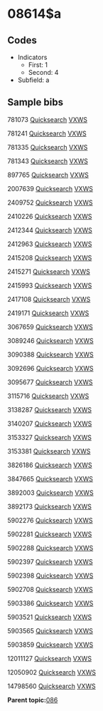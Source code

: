 # 08614$a

## Codes

-   Indicators
    -   First: 1
    -   Second: 4
-   Subfield: a

## Sample bibs

781073 [Quicksearch](https://search.library.yale.edu/catalog/781073) [VXWS](http://prodorbis.library.yale.edu:7014/vxws/GetHoldingsService?bibId=781073)

781241 [Quicksearch](https://search.library.yale.edu/catalog/781241) [VXWS](http://prodorbis.library.yale.edu:7014/vxws/GetHoldingsService?bibId=781241)

781335 [Quicksearch](https://search.library.yale.edu/catalog/781335) [VXWS](http://prodorbis.library.yale.edu:7014/vxws/GetHoldingsService?bibId=781335)

781343 [Quicksearch](https://search.library.yale.edu/catalog/781343) [VXWS](http://prodorbis.library.yale.edu:7014/vxws/GetHoldingsService?bibId=781343)

897765 [Quicksearch](https://search.library.yale.edu/catalog/897765) [VXWS](http://prodorbis.library.yale.edu:7014/vxws/GetHoldingsService?bibId=897765)

2007639 [Quicksearch](https://search.library.yale.edu/catalog/2007639) [VXWS](http://prodorbis.library.yale.edu:7014/vxws/GetHoldingsService?bibId=2007639)

2409752 [Quicksearch](https://search.library.yale.edu/catalog/2409752) [VXWS](http://prodorbis.library.yale.edu:7014/vxws/GetHoldingsService?bibId=2409752)

2410226 [Quicksearch](https://search.library.yale.edu/catalog/2410226) [VXWS](http://prodorbis.library.yale.edu:7014/vxws/GetHoldingsService?bibId=2410226)

2412344 [Quicksearch](https://search.library.yale.edu/catalog/2412344) [VXWS](http://prodorbis.library.yale.edu:7014/vxws/GetHoldingsService?bibId=2412344)

2412963 [Quicksearch](https://search.library.yale.edu/catalog/2412963) [VXWS](http://prodorbis.library.yale.edu:7014/vxws/GetHoldingsService?bibId=2412963)

2415208 [Quicksearch](https://search.library.yale.edu/catalog/2415208) [VXWS](http://prodorbis.library.yale.edu:7014/vxws/GetHoldingsService?bibId=2415208)

2415271 [Quicksearch](https://search.library.yale.edu/catalog/2415271) [VXWS](http://prodorbis.library.yale.edu:7014/vxws/GetHoldingsService?bibId=2415271)

2415993 [Quicksearch](https://search.library.yale.edu/catalog/2415993) [VXWS](http://prodorbis.library.yale.edu:7014/vxws/GetHoldingsService?bibId=2415993)

2417108 [Quicksearch](https://search.library.yale.edu/catalog/2417108) [VXWS](http://prodorbis.library.yale.edu:7014/vxws/GetHoldingsService?bibId=2417108)

2419171 [Quicksearch](https://search.library.yale.edu/catalog/2419171) [VXWS](http://prodorbis.library.yale.edu:7014/vxws/GetHoldingsService?bibId=2419171)

3067659 [Quicksearch](https://search.library.yale.edu/catalog/3067659) [VXWS](http://prodorbis.library.yale.edu:7014/vxws/GetHoldingsService?bibId=3067659)

3089246 [Quicksearch](https://search.library.yale.edu/catalog/3089246) [VXWS](http://prodorbis.library.yale.edu:7014/vxws/GetHoldingsService?bibId=3089246)

3090388 [Quicksearch](https://search.library.yale.edu/catalog/3090388) [VXWS](http://prodorbis.library.yale.edu:7014/vxws/GetHoldingsService?bibId=3090388)

3092696 [Quicksearch](https://search.library.yale.edu/catalog/3092696) [VXWS](http://prodorbis.library.yale.edu:7014/vxws/GetHoldingsService?bibId=3092696)

3095677 [Quicksearch](https://search.library.yale.edu/catalog/3095677) [VXWS](http://prodorbis.library.yale.edu:7014/vxws/GetHoldingsService?bibId=3095677)

3115716 [Quicksearch](https://search.library.yale.edu/catalog/3115716) [VXWS](http://prodorbis.library.yale.edu:7014/vxws/GetHoldingsService?bibId=3115716)

3138287 [Quicksearch](https://search.library.yale.edu/catalog/3138287) [VXWS](http://prodorbis.library.yale.edu:7014/vxws/GetHoldingsService?bibId=3138287)

3140207 [Quicksearch](https://search.library.yale.edu/catalog/3140207) [VXWS](http://prodorbis.library.yale.edu:7014/vxws/GetHoldingsService?bibId=3140207)

3153327 [Quicksearch](https://search.library.yale.edu/catalog/3153327) [VXWS](http://prodorbis.library.yale.edu:7014/vxws/GetHoldingsService?bibId=3153327)

3153381 [Quicksearch](https://search.library.yale.edu/catalog/3153381) [VXWS](http://prodorbis.library.yale.edu:7014/vxws/GetHoldingsService?bibId=3153381)

3826186 [Quicksearch](https://search.library.yale.edu/catalog/3826186) [VXWS](http://prodorbis.library.yale.edu:7014/vxws/GetHoldingsService?bibId=3826186)

3847665 [Quicksearch](https://search.library.yale.edu/catalog/3847665) [VXWS](http://prodorbis.library.yale.edu:7014/vxws/GetHoldingsService?bibId=3847665)

3892003 [Quicksearch](https://search.library.yale.edu/catalog/3892003) [VXWS](http://prodorbis.library.yale.edu:7014/vxws/GetHoldingsService?bibId=3892003)

3892173 [Quicksearch](https://search.library.yale.edu/catalog/3892173) [VXWS](http://prodorbis.library.yale.edu:7014/vxws/GetHoldingsService?bibId=3892173)

5902276 [Quicksearch](https://search.library.yale.edu/catalog/5902276) [VXWS](http://prodorbis.library.yale.edu:7014/vxws/GetHoldingsService?bibId=5902276)

5902281 [Quicksearch](https://search.library.yale.edu/catalog/5902281) [VXWS](http://prodorbis.library.yale.edu:7014/vxws/GetHoldingsService?bibId=5902281)

5902288 [Quicksearch](https://search.library.yale.edu/catalog/5902288) [VXWS](http://prodorbis.library.yale.edu:7014/vxws/GetHoldingsService?bibId=5902288)

5902397 [Quicksearch](https://search.library.yale.edu/catalog/5902397) [VXWS](http://prodorbis.library.yale.edu:7014/vxws/GetHoldingsService?bibId=5902397)

5902398 [Quicksearch](https://search.library.yale.edu/catalog/5902398) [VXWS](http://prodorbis.library.yale.edu:7014/vxws/GetHoldingsService?bibId=5902398)

5902708 [Quicksearch](https://search.library.yale.edu/catalog/5902708) [VXWS](http://prodorbis.library.yale.edu:7014/vxws/GetHoldingsService?bibId=5902708)

5903386 [Quicksearch](https://search.library.yale.edu/catalog/5903386) [VXWS](http://prodorbis.library.yale.edu:7014/vxws/GetHoldingsService?bibId=5903386)

5903521 [Quicksearch](https://search.library.yale.edu/catalog/5903521) [VXWS](http://prodorbis.library.yale.edu:7014/vxws/GetHoldingsService?bibId=5903521)

5903565 [Quicksearch](https://search.library.yale.edu/catalog/5903565) [VXWS](http://prodorbis.library.yale.edu:7014/vxws/GetHoldingsService?bibId=5903565)

5903859 [Quicksearch](https://search.library.yale.edu/catalog/5903859) [VXWS](http://prodorbis.library.yale.edu:7014/vxws/GetHoldingsService?bibId=5903859)

12011127 [Quicksearch](https://search.library.yale.edu/catalog/12011127) [VXWS](http://prodorbis.library.yale.edu:7014/vxws/GetHoldingsService?bibId=12011127)

12050902 [Quicksearch](https://search.library.yale.edu/catalog/12050902) [VXWS](http://prodorbis.library.yale.edu:7014/vxws/GetHoldingsService?bibId=12050902)

14798560 [Quicksearch](https://search.library.yale.edu/catalog/14798560) [VXWS](http://prodorbis.library.yale.edu:7014/vxws/GetHoldingsService?bibId=14798560)

**Parent topic:**[086](../../tags/086/086.md)


